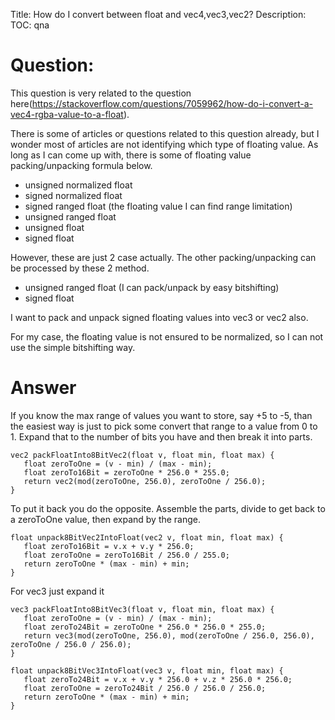 Title: How do I convert between float and vec4,vec3,vec2?
Description:
TOC: qna

# Question:

This question is very related to the question here(https://stackoverflow.com/questions/7059962/how-do-i-convert-a-vec4-rgba-value-to-a-float).

There is some of articles or questions related to this question already, but I wonder most of articles are not identifying which type of floating value.
As long as I can come up with, there is some of floating value packing/unpacking formula below.

* unsigned normalized float
* signed normalized float
* signed ranged float (the floating value I can find range limitation)
* unsigned ranged float
* unsigned float
* signed float

However, these are just 2 case actually. The other packing/unpacking can be processed by these 2 method.

* unsigned ranged float (I can pack/unpack by easy bitshifting)
* signed float

I want to pack and unpack signed floating values into vec3 or vec2 also. 

For my case, the floating value is not ensured to be normalized, so I can not use the simple bitshifting way.


# Answer

If you know the max range of values you want to store, say +5 to -5, than the easiest way is just to pick some convert that range to a value from 0 to 1. Expand that to the number of bits you have and then break it into parts.

    vec2 packFloatInto8BitVec2(float v, float min, float max) {
       float zeroToOne = (v - min) / (max - min);
       float zeroTo16Bit = zeroToOne * 256.0 * 255.0;
       return vec2(mod(zeroToOne, 256.0), zeroToOne / 256.0);
    }

To put it back you do the opposite. Assemble the parts, divide to get back to a zeroToOne value, then expand by the range.

    float unpack8BitVec2IntoFloat(vec2 v, float min, float max) {
       float zeroTo16Bit = v.x + v.y * 256.0;
       float zeroToOne = zeroTo16Bit / 256.0 / 255.0;
       return zeroToOne * (max - min) + min;
    }

For vec3 just expand it

    vec3 packFloatInto8BitVec3(float v, float min, float max) {
       float zeroToOne = (v - min) / (max - min);
       float zeroTo24Bit = zeroToOne * 256.0 * 256.0 * 255.0;
       return vec3(mod(zeroToOne, 256.0), mod(zeroToOne / 256.0, 256.0), zeroToOne / 256.0 / 256.0);
    }

    float unpack8BitVec3IntoFloat(vec3 v, float min, float max) {
       float zeroTo24Bit = v.x + v.y * 256.0 + v.z * 256.0 * 256.0;
       float zeroToOne = zeroTo24Bit / 256.0 / 256.0 / 256.0;
       return zeroToOne * (max - min) + min;
    }



